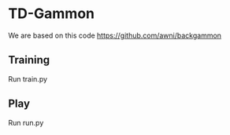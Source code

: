 # TD-Gammon


We are based on this code   https://github.com/awni/backgammon
   
## Training


Run train.py

## Play

Run run.py



